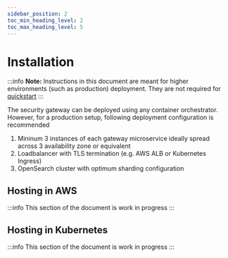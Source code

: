 ```yaml
---
sidebar_position: 2
toc_min_heading_level: 2
toc_max_heading_level: 5
---
```


# Installation

:::info
**Note:** Instructions in this document are meant for higher environments (such
as production) deployment. They are not required for [quickstart](quickstart)
:::

The security gateway can be deployed using any container orchestrator. However,
for a production setup, following deployment configuration is recommended

1. Mininum 3 instances of each gateway microservice ideally spread across
   3 availability zone or equivalent
2. Loadbalancer with TLS termination (e.g. AWS ALB or Kubernetes Ingress)
3. OpenSearch cluster with optimum sharding configuration

## Hosting in AWS

:::info
This section of the document is work in progress
:::

## Hosting in Kubernetes

:::info
This section of the document is work in progress
:::
